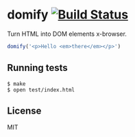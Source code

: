 
# domify [![Build Status](https://secure.travis-ci.org/MatthewMueller/domify.png?branch=master)](http://travis-ci.org/MatthewMueller/domify)

  Turn HTML into DOM elements x-browser.

```js
domify('<p>Hello <em>there</em></p>')
```


## Running tests

```
$ make
$ open test/index.html
```

## License

  MIT
